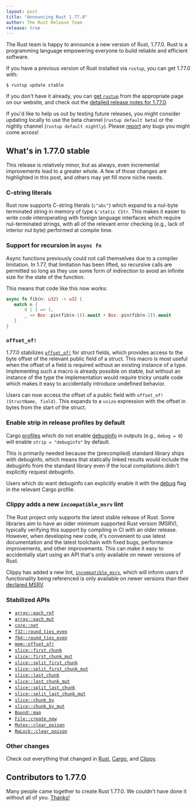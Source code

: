 ```yaml
---
layout: post
title: "Announcing Rust 1.77.0"
author: The Rust Release Team
release: true
---
```


The Rust team is happy to announce a new version of Rust, 1.77.0. Rust is a programming language empowering everyone to build reliable and efficient software.

If you have a previous version of Rust installed via `rustup`, you can get 1.77.0 with:

```console
$ rustup update stable
```

If you don't have it already, you can [get `rustup`](https://www.rust-lang.org/install.html) from the appropriate page on our website, and check out the [detailed release notes for 1.77.0](https://doc.rust-lang.org/nightly/releases.html#version-77-2024-03-21).

If you'd like to help us out by testing future releases, you might consider updating locally to use the beta channel (`rustup default beta`) or the nightly channel (`rustup default nightly`). Please [report](https://github.com/rust-lang/rust/issues/new/choose) any bugs you might come across!

## What's in 1.77.0 stable

This release is relatively minor, but as always, even incremental improvements lead to a greater whole. A few of those changes are highlighted in this post, and others may yet fill more niche needs.

### C-string literals

Rust now supports C-string literals (`c"abc"`) which expand to a nul-byte
terminated string in memory of type `&'static CStr`. This makes it easier to write code
interoperating with foreign language interfaces which require nul-terminated
strings, with all of the relevant error checking (e.g., lack of interior nul
byte) performed at compile time.

### Support for recursion in `async fn`

Async functions previously could not call themselves due to a compiler
limitation. In 1.77, that limitation has been lifted, so recursive calls are
permitted so long as they use some form of indirection to avoid an infinite
size for the state of the function.

This means that code like this now works:

```rust
async fn fib(n: u32) -> u32 {
   match n {
       0 | 1 => 1,
       _ => Box::pin(fib(n-1)).await + Box::pin(fib(n-2)).await
   }
}
```

### `offset_of!`

1.77.0 stabilizes [`offset_of!`] for struct fields, which provides access to the
byte offset of the relevant public field of a struct. This macro is most useful
when the offset of a field is required without an existing instance of a type.
Implementing such a macro is already possible on stable, but without an
instance of the type the implementation would require tricky unsafe code which
makes it easy to accidentally introduce undefined behavior.

Users can now access the offset of a public field with `offset_of!(StructName,
field)`. This expands to a `usize` expression with the offset in bytes from the
start of the struct.

[`offset_of!`]: https://doc.rust-lang.org/stable/std/mem/macro.offset_of.html

### Enable strip in release profiles by default

Cargo [profiles](https://doc.rust-lang.org/stable/cargo/reference/profiles.html)
which do not enable [debuginfo](https://doc.rust-lang.org/stable/cargo/reference/profiles.html#debug) in
outputs (e.g., `debug = 0`) will enable `strip = "debuginfo"` by default.

This is primarily needed because the (precompiled) standard library ships with
debuginfo, which means that statically linked results would include the
debuginfo from the standard library even if the local compilations didn't
explicitly request debuginfo.

Users which do want debuginfo can explicitly enable it with the
[debug](https://doc.rust-lang.org/stable/cargo/reference/profiles.html#debug)
flag in the relevant Cargo profile.

### Clippy adds a new `incompatible_msrv` lint

The Rust project only supports the latest stable release of Rust. Some
libraries aim to have an older minimum supported Rust version (MSRV), typically
verifying this support by compiling in CI with an older release. However, when
developing new code, it's convenient to use latest documentation and the latest
toolchain with fixed bugs, performance improvements, and other improvements.
This can make it easy to accidentally start using an API that's only available
on newer versions of Rust.

Clippy has added a new lint, [`incompatible_msrv`](https://rust-lang.github.io/rust-clippy/master/index.html#/incompatible_msrv),
which will inform users if functionality being referenced is only available on
newer versions than their
[declared MSRV](https://github.com/rust-lang/rust-clippy/?tab=readme-ov-file#specifying-the-minimum-supported-rust-version).

### Stabilized APIs

- [`array::each_ref`](https://doc.rust-lang.org/stable/std/primitive.array.html#method.each_ref)
- [`array::each_mut`](https://doc.rust-lang.org/stable/std/primitive.array.html#method.each_mut)
- [`core::net`](https://doc.rust-lang.org/stable/core/net/index.html)
- [`f32::round_ties_even`](https://doc.rust-lang.org/stable/std/primitive.f32.html#method.round_ties_even)
- [`f64::round_ties_even`](https://doc.rust-lang.org/stable/std/primitive.f64.html#method.round_ties_even)
- [`mem::offset_of!`](https://doc.rust-lang.org/stable/std/mem/macro.offset_of.html)
- [`slice::first_chunk`](https://doc.rust-lang.org/stable/std/primitive.slice.html#method.first_chunk)
- [`slice::first_chunk_mut`](https://doc.rust-lang.org/stable/std/primitive.slice.html#method.first_chunk_mut)
- [`slice::split_first_chunk`](https://doc.rust-lang.org/stable/std/primitive.slice.html#method.split_first_chunk)
- [`slice::split_first_chunk_mut`](https://doc.rust-lang.org/stable/std/primitive.slice.html#method.split_first_chunk_mut)
- [`slice::last_chunk`](https://doc.rust-lang.org/stable/std/primitive.slice.html#method.last_chunk)
- [`slice::last_chunk_mut`](https://doc.rust-lang.org/stable/std/primitive.slice.html#method.last_chunk_mut)
- [`slice::split_last_chunk`](https://doc.rust-lang.org/stable/std/primitive.slice.html#method.split_last_chunk)
- [`slice::split_last_chunk_mut`](https://doc.rust-lang.org/stable/std/primitive.slice.html#method.split_last_chunk_mut)
- [`slice::chunk_by`](https://doc.rust-lang.org/stable/std/primitive.slice.html#method.chunk_by)
- [`slice::chunk_by_mut`](https://doc.rust-lang.org/stable/std/primitive.slice.html#method.chunk_by_mut)
- [`Bound::map`](https://doc.rust-lang.org/stable/std/ops/enum.Bound.html#method.map)
- [`File::create_new`](https://doc.rust-lang.org/stable/std/fs/struct.File.html#method.create_new)
- [`Mutex::clear_poison`](https://doc.rust-lang.org/stable/std/sync/struct.Mutex.html#method.clear_poison)
- [`RwLock::clear_poison`](https://doc.rust-lang.org/stable/std/sync/struct.RwLock.html#method.clear_poison)

### Other changes

Check out everything that changed in [Rust](https://github.com/rust-lang/rust/releases/tag/1.77.0), [Cargo](https://github.com/rust-lang/cargo/blob/master/CHANGELOG.md#cargo-177-2024-03-21), and [Clippy](https://github.com/rust-lang/rust-clippy/blob/master/CHANGELOG.md#rust-177).

## Contributors to 1.77.0

Many people came together to create Rust 1.77.0. We couldn't have done it without all of you. [Thanks!](https://thanks.rust-lang.org/rust/1.77.0/)
